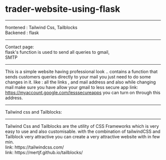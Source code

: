 # trader-website-using-flask

_________________________________________________
frontened : Tailwind Css, Tailblocks
<br>Backened : flask
_________________________________________________

Contact page:
<br>flask's function is used to send all queries to gmail,
<br>SMTP
_________________________________________________
This is a simple website having professional look .. contains a function that sends customers queries directly to your mail 
you just need to do some changes in it. like : all the links , and mail address and also while changing mail make sure you 
have allow your gmail to less secure app
link: https://myaccount.google.com/lesssecureapps you can turn on through this address.

_________________________________________________
Tailwind css and Tailblocks:
<hr>
Tailwind Css and Tailblocks are the utility of CSS Frameworks which is very easy to use and also customisable.
with the combination of tailwindCSS and Tailblock very attractive you can create a very attractive website with in few min.
<br>link: https://tailwindcss.com/
<br>link: https://mertjf.github.io/tailblocks/
